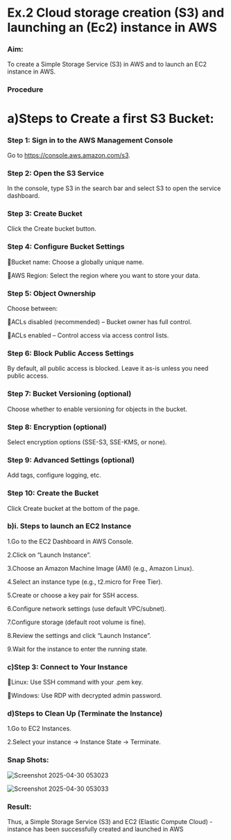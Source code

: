 # Ex.2 Cloud storage creation (S3) and launching an (Ec2) instance in AWS

### Aim:

To create a Simple Storage Service (S3) in AWS and to launch an EC2 instance in AWS. 

### Procedure

# a)Steps to Create a first S3 Bucket:

### Step 1: Sign in to the AWS Management Console

Go to https://console.aws.amazon.com/s3.

### Step 2: Open the S3 Service

In the console, type S3 in the search bar and select S3 to open the service dashboard.

### Step 3: Create Bucket

Click the Create bucket button.

### Step 4: Configure Bucket Settings

Bucket name: Choose a globally unique name.

AWS Region: Select the region where you want to store your data.

### Step 5: Object Ownership

Choose between:

ACLs disabled (recommended) – Bucket owner has full control.

ACLs enabled – Control access via access control lists.

### Step 6: Block Public Access Settings

By default, all public access is blocked. Leave it as-is unless you need public access.

### Step 7: Bucket Versioning (optional)

Choose whether to enable versioning for objects in the bucket.

### Step 8: Encryption (optional)

Select encryption options (SSE-S3, SSE-KMS, or none).

### Step 9: Advanced Settings (optional)

Add tags, configure logging, etc.

### Step 10: Create the Bucket

Click Create bucket at the bottom of the page.

### b)i. Steps to launch an EC2 Instance

1.Go to the EC2 Dashboard in AWS Console.

2.Click on “Launch Instance”.

3.Choose an Amazon Machine Image (AMI) (e.g., Amazon Linux).

4.Select an instance type (e.g., t2.micro for Free Tier).


5.Create or choose a key pair for SSH access.

6.Configure network settings (use default VPC/subnet).

7.Configure storage (default root volume is fine).

8.Review the settings and click “Launch Instance”.

9.Wait for the instance to enter the running state.


### c)Step 3: Connect to Your Instance

Linux: Use SSH command with your .pem key.

Windows: Use RDP with decrypted admin password.


### d)Steps to Clean Up (Terminate the Instance)

1.Go to EC2 Instances.

2.Select your instance → Instance State → Terminate.

### Snap Shots:
![Screenshot 2025-04-30 053023](https://github.com/user-attachments/assets/0bf3d0a9-1cd3-4afa-8059-8b767c4ad914)

![Screenshot 2025-04-30 053033](https://github.com/user-attachments/assets/05fbf569-4185-475c-b200-7e40fa24bf89)


### Result:

Thus, a Simple Storage Service (S3) and EC2 (Elastic Compute Cloud) - instance has been successfully created and launched in AWS



